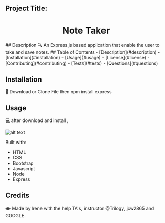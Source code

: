 ## Project Title: 
<h1 align="center">Note Taker </h1>
## Description
🔍 An Express.js based application that enable the user to take and save notes. 
## Table of Contents
- [Description](#description)
- [Installation](#installation)
- [Usage](#usage)
- [License](#license)
- [Contributing](#contributing)
- [Tests](#tests)
- [Questions](#questions)

## Installation
💾  Download or Clone File then npm install express
    

## Usage
💻  after download and install ,

![alt text](assets/images/)


Built with:

- HTML
- CSS
- Bootstrap 
- Javascript
- Node 
- Express


## Credits 
👪 Made by Irene with the help TA's, instructor @Trilogy,  jcw2865 and GOOGLE. 


